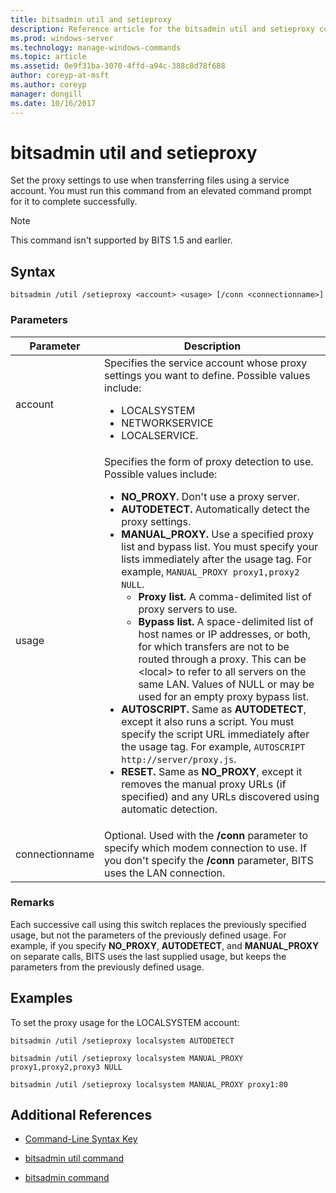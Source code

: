 ```yaml
---
title: bitsadmin util and setieproxy
description: Reference article for the bitsadmin util and setieproxy command, which sets the proxy settings to use when transferring files using a service account.
ms.prod: windows-server
ms.technology: manage-windows-commands
ms.topic: article
ms.assetid: 0e9f31ba-3070-4ffd-a94c-388c8d78f688
author: coreyp-at-msft
ms.author: coreyp
manager: dongill
ms.date: 10/16/2017
---
```


# bitsadmin util and setieproxy

Set the proxy settings to use when transferring files using a service account. You must run this command from an elevated command prompt for it to complete successfully.

> [!NOTE]
> This command isn't supported by BITS 1.5 and earlier.

## Syntax

```
bitsadmin /util /setieproxy <account> <usage> [/conn <connectionname>]
```

### Parameters

| Parameter | Description |
| --------- | ---------- |
| account | Specifies the service account whose proxy settings you want to define. Possible values include:<ul><li>LOCALSYSTEM</li><li>   NETWORKSERVICE</li><li>LOCALSERVICE.</li></ul> |
| usage | Specifies the form of proxy detection to use. Possible values include:<ul><li>**NO_PROXY.** Don't use a proxy server.</li><li>**AUTODETECT.** Automatically detect the proxy settings.</li><li>**MANUAL_PROXY.** Use a specified proxy list and bypass list. You must specify your lists immediately after the usage tag. For example, `MANUAL_PROXY proxy1,proxy2 NULL`.<ul><li>**Proxy list.** A comma-delimited list of proxy servers to use.</li><li>**Bypass list.** A space-delimited list of host names or IP addresses, or both, for which transfers are not to be routed through a proxy. This can be \<local> to refer to all servers on the same LAN. Values of NULL or  may be used for an empty proxy bypass list.</li></ul><li>**AUTOSCRIPT.** Same as **AUTODETECT**, except it also runs a script. You must specify the script URL immediately after the usage tag. For example, `AUTOSCRIPT http://server/proxy.js`.</li><li>**RESET.** Same as **NO_PROXY**, except it removes the manual proxy URLs (if specified) and any URLs discovered using automatic detection.</li></ul> |
| connectionname | Optional. Used with the **/conn** parameter to specify which modem connection to use. If you don't specify the **/conn** parameter, BITS uses the LAN connection. |

### Remarks

Each successive call using this switch replaces the previously specified usage, but not the parameters of the previously defined usage. For example, if you specify **NO_PROXY**, **AUTODETECT**, and **MANUAL_PROXY** on separate calls, BITS uses the last supplied usage, but keeps the parameters from the previously defined usage.

## Examples

To set the proxy usage for the LOCALSYSTEM account:

```
bitsadmin /util /setieproxy localsystem AUTODETECT
```

```
bitsadmin /util /setieproxy localsystem MANUAL_PROXY proxy1,proxy2,proxy3 NULL
```

```
bitsadmin /util /setieproxy localsystem MANUAL_PROXY proxy1:80
```

## Additional References

- [Command-Line Syntax Key](command-line-syntax-key.md)

- [bitsadmin util command](bitsadmin-util.md)

- [bitsadmin command](bitsadmin.md)
